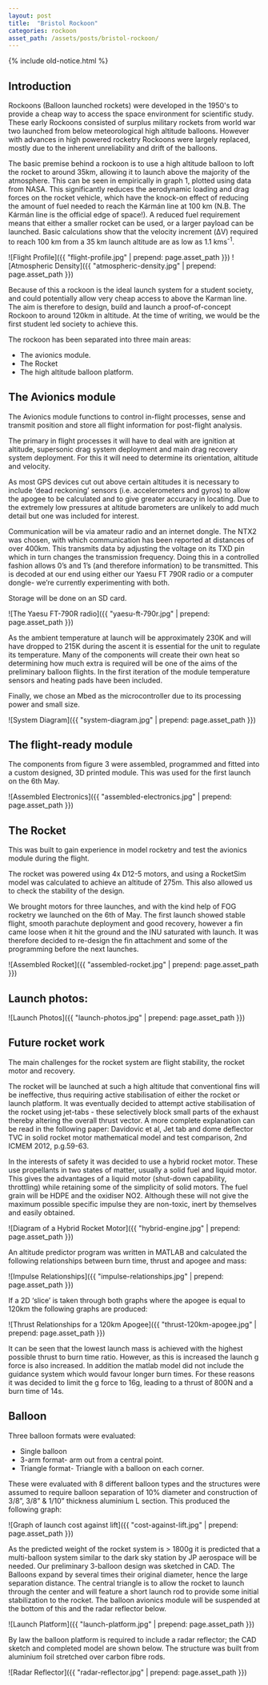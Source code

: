 ```yaml
---
layout: post
title:  "Bristol Rockoon"
categories: rockoon
asset_path: /assets/posts/bristol-rockoon/
---
```


{% include old-notice.html %}

## Introduction

Rockoons (Balloon launched rockets) were developed in the 1950's to provide a cheap way to access the space environment for scientific study. These early Rockoons consisted of surplus military rockets from world war two launched from below meteorological high altitude balloons. However with advances in high powered rocketry Rockoons were largely replaced, mostly due to the inherent unreliability and drift of the balloons.

The basic premise behind a rockoon is to use a high altitude balloon to loft the rocket to around 35km, allowing it to launch above the majority of the atmosphere. This can be seen in empirically in graph 1, plotted using data from NASA. This significantly reduces the aerodynamic loading and drag forces on the rocket vehicle, which have the knock-on effect of reducing the amount of fuel needed to reach the Kármán line at 100 km (N.B. The Kármán line is the official edge of space!). A reduced fuel requirement means that either a smaller rocket can be used, or a larger payload can be launched. Basic calculations show that the velocity increment (ΔV) required to reach 100 km from a 35 km launch altitude are as low as 1.1 kms<sup>-1</sup>.

![Flight Profile]({{ "flight-profile.jpg" | prepend: page.asset_path }})
![Atmospheric Density]({{ "atmospheric-density.jpg" | prepend: page.asset_path }})

Because of this a rockoon is the ideal launch system for a student society, and could potentially allow very cheap access to above the Karman line. The aim is therefore to design, build and launch a proof-of-concept Rockoon to around 120km in altitude. At the time of writing, we would be the first student led society to achieve this.

The rockoon has been separated into three main areas:

- The avionics module.
- The Rocket
- The high altitude balloon platform.

## The Avionics module

The Avionics module functions to control in-flight processes, sense and transmit position and store all flight information for post-flight analysis.

The primary in flight processes it will have to deal with are ignition at altitude, supersonic drag system deployment and main drag recovery system deployment. For this it will need to determine its orientation, altitude and velocity.

As most GPS devices cut out above certain altitudes it is necessary to include ‘dead reckoning’ sensors (i.e. accelerometers and gyros) to allow the apogee to be calculated and to give greater accuracy in locating. Due to the extremely low pressures at altitude barometers are unlikely to add much detail but one was included for interest.

Communication will be via amateur radio and an internet dongle. The NTX2 was chosen, with which communication has been reported at distances of over 400km. This transmits data by adjusting the voltage on its TXD pin which in turn changes the transmission frequency. Doing this in a controlled fashion allows 0’s and 1’s (and therefore information) to be transmitted. This is decoded at our end using either our Yaesu FT 790R radio or a computer dongle- we’re currently experimenting with both.

Storage will be done on an SD card.

![The Yaesu FT-790R radio]({{ "yaesu-ft-790r.jpg" | prepend: page.asset_path }})

As the ambient temperature at launch will be approximately 230K and will have dropped to 215K during the ascent it is essential for the unit to regulate its temperature. Many of the components will create their own heat so determining how much extra is required will be one of the aims of the preliminary balloon flights. In the first iteration of the module temperature sensors and heating pads have been included.

Finally, we chose an Mbed as the microcontroller due to its processing power and small size.

![System Diagram]({{ "system-diagram.jpg" | prepend: page.asset_path }})

## The flight-ready module

The components from figure 3 were assembled, programmed and fitted into a custom designed, 3D printed module. This was used for the first launch on the 6th May.

![Assembled Electronics]({{ "assembled-electronics.jpg" | prepend: page.asset_path }})

## The Rocket

This was built to gain experience in model rocketry and test the avionics module during the flight.

The rocket was powered using 4x D12-5 motors, and using a RocketSim model was calculated to achieve an altitude of 275m. This also allowed us to check the stability of the design.

We brought motors for three launches, and with the kind help of FOG rocketry we launched on the 6th of May. The first launch showed stable flight, smooth parachute deployment and good recovery, however a fin came loose when it hit the ground and the INU saturated with launch. It was therefore decided to re-design the fin attachment and some of the programming before the next launches.

![Assembled Rocket]({{ "assembled-rocket.jpg" | prepend: page.asset_path }})

## Launch photos:

![Launch Photos]({{ "launch-photos.jpg" | prepend: page.asset_path }})

## Future rocket work

The main challenges for the rocket system are flight stability, the rocket motor and recovery.

The rocket will be launched at such a high altitude that conventional fins will be ineffective, thus requiring active stabilisation of either the rocket or launch platform. It was eventually decided to attempt active stabilisation of the rocket using jet-tabs - these selectively block small parts of the exhaust thereby altering the overall thrust vector. A more complete explanation can be read in the following paper: Davidovic et al, Jet tab and dome deflector TVC in solid rocket motor mathematical model and test comparison, 2nd ICMEM 2012, p.g.59-63. 

In the interests of safety it was decided to use a hybrid rocket motor. These use propellants in two states of matter, usually a solid fuel and liquid motor. This gives the advantages of a liquid motor (shut-down capability, throttling) while retaining some of the simplicity of solid motors. The fuel grain will be HDPE and the oxidiser NO2. Although these will not give the maximum possible specific impulse they are non-toxic, inert by themselves and easily obtained.

![Diagram of a Hybrid Rocket Motor]({{ "hybrid-engine.jpg" | prepend: page.asset_path }})

An altitude predictor program was written in MATLAB and calculated the following relationships between burn time, thrust and apogee and mass:

![Impulse Relationships]({{ "impulse-relationships.jpg" | prepend: page.asset_path }})

If a 2D ‘slice’ is taken through both graphs where the apogee is equal to 120km the following graphs are produced:

![Thrust Relationships for a 120km Apogee]({{ "thrust-120km-apogee.jpg" | prepend: page.asset_path }})

It can be seen that the lowest launch mass is achieved with the highest possible thrust to burn time ratio. However, as this is increased the launch g force is also increased. In addition the matlab model did not include the guidance system which would favour longer burn times. For these reasons it was decided to limit the g force to 16g, leading to a thrust of 800N and a burn time of 14s.

## Balloon

Three balloon formats were evaluated:

- Single balloon
- 3-arm format- arm out from a central point.
- Triangle format- Triangle with a balloon on each corner.

These were evaluated with 8 different balloon types and the structures were assumed to require balloon separation of 10% diameter and construction of 3/8”, 3/8” & 1/10” thickness aluminium L section. This produced the following graph:

![Graph of launch cost against lift]({{ "cost-against-lift.jpg" | prepend: page.asset_path }})

As the predicted weight of the rocket system is > 1800g it is predicted that a multi-balloon system similar to the dark sky station by JP aerospace will be needed. Our preliminary 3-balloon design was sketched in CAD. The Balloons expand by several times their original diameter, hence the large separation distance. The central triangle is to allow the rocket to launch through the center and will feature a short launch rod to provide some initial stabilization to the rocket. The balloon avionics module will be suspended at the bottom of this and the radar reflector below.

![Launch Platform]({{ "launch-platform.jpg" | prepend: page.asset_path }})

By law the balloon platform is required to include a radar reflector; the CAD sketch and completed model are shown below. The structure was built from aluminium foil stretched over carbon fibre rods.

![Radar Reflector]({{ "radar-reflector.jpg" | prepend: page.asset_path }})